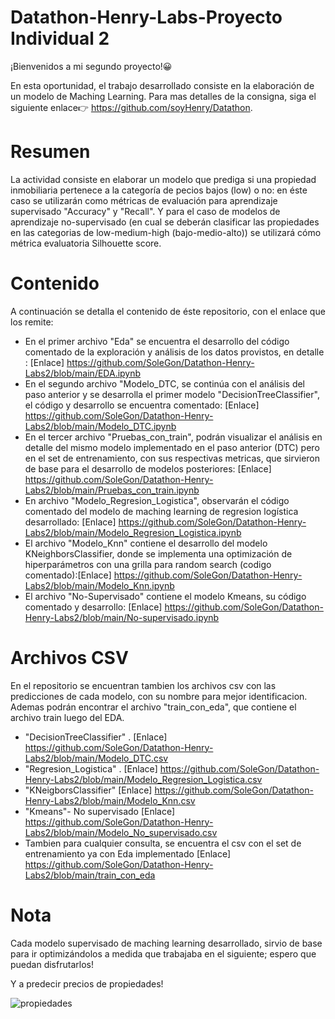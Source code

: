 # Datathon-Henry-Labs-Proyecto Individual 2 

¡Bienvenidos a mi segundo proyecto!😀

En esta oportunidad, el trabajo desarrollado consiste en la elaboración de un modelo de Maching Learning. Para mas detalles de la consigna, siga el siguiente enlace👉
https://github.com/soyHenry/Datathon.

# Resumen

La actividad consiste en elaborar un modelo que prediga  si una propiedad inmobiliaria pertenece a la  categoría de pecios bajos (low) o no: en éste caso se utilizarán como métricas de evaluación para aprendizaje supervisado "Accuracy" y "Recall". Y para el caso de modelos de aprendizaje no-supervisado (en cual se deberán clasificar las propiedades en las categorias de low-medium-high (bajo-medio-alto)) se utilizará cómo métrica evaluatoria Silhouette score.

# Contenido
  A continuación se detalla el contenido de éste repositorio, con el enlace que los remite:
  
  
  - En el primer archivo "Eda" se encuentra el desarrollo del código comentado de la exploración y análisis de los datos provistos, en detalle : [Enlace]                   https://github.com/SoleGon/Datathon-Henry-Labs2/blob/main/EDA.ipynb
  - En el segundo archivo "Modelo_DTC, se continúa con el análisis del paso anterior y se desarrolla el primer modelo "DecisionTreeClassifier", el código y 
    desarrollo se encuentra comentado: [Enlace] https://github.com/SoleGon/Datathon-Henry-Labs2/blob/main/Modelo_DTC.ipynb
  - En el tercer archivo "Pruebas_con_train", podrán visualizar el análisis en detalle del mismo modelo implementado en el paso anterior (DTC) pero en el  set de             entrenamiento, con sus respectivas metricas, que sirvieron de base para el desarrollo de modelos posteriores: [Enlace] https://github.com/SoleGon/Datathon-Henry-Labs2/blob/main/Pruebas_con_train.ipynb
  - En archivo "Modelo_Regresion_Logistica", observarán el código comentado del modelo de maching learning de regresion logística desarrollado: [Enlace] 
    https://github.com/SoleGon/Datathon-Henry-Labs2/blob/main/Modelo_Regresion_Logistica.ipynb
  - El archivo "Modelo_Knn" contiene el desarrollo del modelo KNeighborsClassifier, donde se implementa una optimización de hiperparámetros con una grilla para random       search (codigo comentado):[Enlace] https://github.com/SoleGon/Datathon-Henry-Labs2/blob/main/Modelo_Knn.ipynb
  - El archivo "No-Supervisado" contiene el modelo Kmeans, su código comentado y desarrollo: [Enlace] https://github.com/SoleGon/Datathon-Henry-Labs2/blob/main/No-supervisado.ipynb


# Archivos CSV

En el repositorio se encuentran tambien los archivos csv con las predicciones de cada modelo, con su nombre para mejor identificacion. Ademas podrán encontrar el archivo "train_con_eda", que contiene el archivo train luego del EDA.

 - "DecisionTreeClassifier" . [Enlace] https://github.com/SoleGon/Datathon-Henry-Labs2/blob/main/Modelo_DTC.csv
 - "Regresion_Logistica" . [Enlace] https://github.com/SoleGon/Datathon-Henry-Labs2/blob/main/Modelo_Regresion_Logistica.csv
 - "KNeigborsClassifier" [Enlace] https://github.com/SoleGon/Datathon-Henry-Labs2/blob/main/Modelo_Knn.csv
 - "Kmeans"- No supervisado [Enlace] https://github.com/SoleGon/Datathon-Henry-Labs2/blob/main/Modelo_No_supervisado.csv
 -  Tambien para cualquier consulta, se encuentra el csv con el set de entrenamiento ya con Eda implementado [Enlace] https://github.com/SoleGon/Datathon-Henry-Labs2/blob/main/train_con_eda

# Nota

Cada modelo supervisado de maching learning desarrollado, sirvio de base para ir optimizándolos a medida que trabajaba en el siguiente; espero que puedan disfrutarlos!


Y a predecir precios de propiedades!







![propiedades](https://user-images.githubusercontent.com/108495374/214704821-f4b02519-c025-493b-8bb9-ff9be1a31271.jpg)



